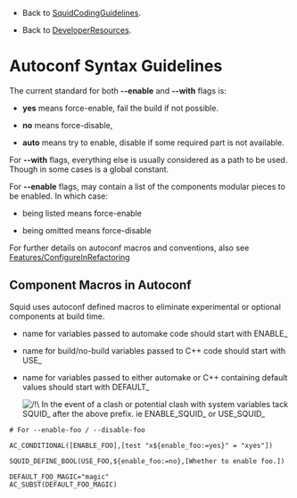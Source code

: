   - Back to
    [SquidCodingGuidelines](/SquidCodingGuidelines#).

  - Back to
    [DeveloperResources](/DeveloperResources#).

# Autoconf Syntax Guidelines

The current standard for both **--enable** and **--with** flags is:

  - **yes** means force-enable, fail the build if not possible.

  - **no** means force-disable,

  - **auto** means try to enable, disable if some required part is not
    available.

For **--with** flags, everything else is usually considered as a path to
be used. Though in some cases is a global constant.

For **--enable** flags, may contain a list of the components modular
pieces to be enabled. In which case:

  - being listed means force-enable

  - being omitted means force-disable

For further details on autoconf macros and conventions, also see
[Features/ConfigureInRefactoring](/Features/ConfigureInRefactoring#)

## Component Macros in Autoconf

Squid uses autoconf defined macros to eliminate experimental or optional
components at build time.

  - name for variables passed to automake code should start with
    ENABLE\_

  - name for build/no-build variables passed to C++ code should start
    with USE\_

  - name for variables passed to either automake or C++ containing
    default values should start with DEFAULT\_
    
    ![/\!\\](https://wiki.squid-cache.org/wiki/squidtheme/img/alert.png)
    In the event of a clash or potential clash with system variables
    tack SQUID\_ after the above prefix. ie ENABLE\_SQUID\_ or
    USE\_SQUID\_

<!-- end list -->

    # For --enable-foo / --disable-foo
    
    AC_CONDITIONAL([ENABLE_FOO],[test "x${enable_foo:=yes}" = "xyes"])
    
    SQUID_DEFINE_BOOL(USE_FOO,${enable_foo:=no},[Whether to enable foo.])
    
    DEFAULT_FOO_MAGIC="magic"
    AC_SUBST(DEFAULT_FOO_MAGIC)
